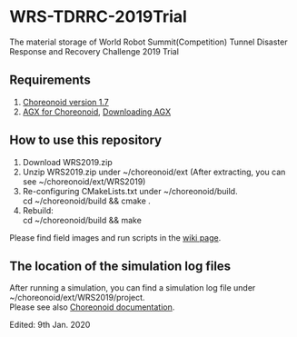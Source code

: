 # WRS-TDRRC-2019Trial
The material storage of World Robot Summit(Competition) Tunnel Disaster Response and Recovery Challenge 2019 Trial 

## Requirements  

  1. [Choreonoid version 1.7](https://choreonoid.org/en/manuals/1.7/index.html)  
  2. [AGX for Choreonoid](https://choreonoid.org/en/manuals/latest/agxdynamics/index.html), [Downloading AGX](https://www.algoryx.se/download/?id=1887)  

## How to use this repository  

  1. Download WRS2019.zip  
  2. Unzip WRS2019.zip under ~/choreonoid/ext (After extracting, you can see ~/choreonoid/ext/WRS2019)  
  3. Re-configuring CMakeLists.txt under ~/choreonoid/build.  
      cd ~/choreonoid/build && cmake .  
  4. Rebuild:  
      cd ~/choreonoid/build && make  

Please find field images and run scripts in the [wiki page](https://github.com/WRS-TDRRC/WRS-TDRRC-2019Trial/wiki).  

## The location of the simulation log files  
After running a simulation, you can find a simulation log file under ~/choreonoid/ext/WRS2019/project.  
Please see also [Choreonoid documentation](https://choreonoid.org/en/manuals/1.7/simulation/execution-and-playback.html).  

Edited: 9th Jan. 2020
